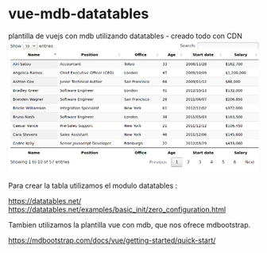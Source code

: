 # vue-mdb-datatables
plantilla de vuejs con mdb utilizando datatables - creado todo con CDN
![Alt text](vue-datatables.png)

Para crear la tabla utilizamos el modulo datatables :

https://datatables.net/
https://datatables.net/examples/basic_init/zero_configuration.html

Tambien utilizamos la plantilla vue con mdb, que nos ofrece mdbootstrap.

https://mdbootstrap.com/docs/vue/getting-started/quick-start/
